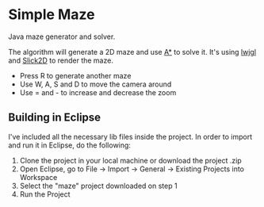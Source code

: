 Simple Maze
===========

Java maze generator and solver.

The algorithm will generate a 2D maze and use [A*](http://en.wikipedia.org/wiki/A*_search_algorithm) to solve it. It's using [lwjgl](http://lwjgl.org/) and [Slick2D](http://slick.ninjacave.com/) to render the maze.

* Press R to generate another maze
* Use W, A, S and D to move the camera around
* Use = and - to increase and decrease the zoom


Building in Eclipse
-

I've included all the necessary lib files inside the project. In order to import and run it in Eclipse, do the following:

1. Clone the project in your local machine or download the project .zip
2. Open Eclipse, go to File -> Import -> General -> Existing Projects into Workspace
3. Select the "maze" project downloaded on step 1
4. Run the Project
